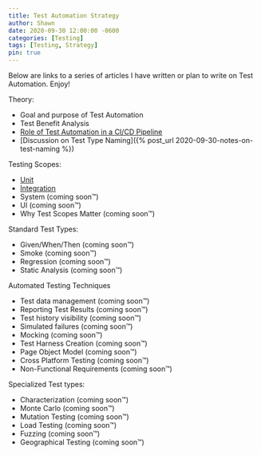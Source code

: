 ```yaml
---
title: Test Automation Strategy
author: Shawn
date: 2020-09-30 12:00:00 -0600
categories: [Testing]
tags: [Testing, Strategy]
pin: true
---
```


Below are links to a series of articles I have written or plan to write on Test Automation. Enjoy!

Theory:

- Goal and purpose of Test Automation
- Test Benefit Analysis
- [Role of Test Automation in a CI/CD Pipeline](/posts/role-of-test-automation-in-a-ci-cd-pipeline)
- [Discussion on Test Type Naming]({% post_url 2020-09-30-notes-on-test-naming %})

Testing Scopes:

- [Unit](/posts/unit-tests)
- [Integration](/posts/integration-tests)
- System (coming soon™)
- UI (coming soon™)
- Why Test Scopes Matter (coming soon™)

Standard Test Types:

- Given/When/Then (coming soon™)
- Smoke (coming soon™)
- Regression (coming soon™)
- Static Analysis (coming soon™)

Automated Testing Techniques

- Test data management (coming soon™)
- Reporting Test Results (coming soon™)
- Test history visibility (coming soon™)
- Simulated failures (coming soon™)
- Mocking (coming soon™)
- Test Harness Creation (coming soon™)
- Page Object Model (coming soon™)
- Cross Platform Testing (coming soon™)
- Non-Functional Requirements (coming soon™)

Specialized Test types:

- Characterization (coming soon™)
- Monte Carlo (coming soon™)
- Mutation Testing (coming soon™)
- Load Testing (coming soon™)
- Fuzzing (coming soon™)
- Geographical Testing (coming soon™)